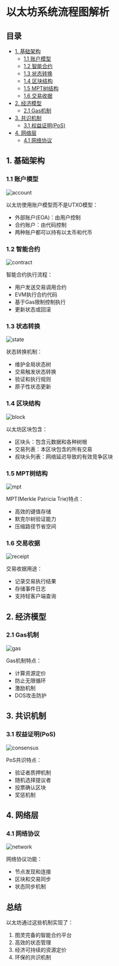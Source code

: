 # 以太坊系统流程图解析

## 目录
- [1. 基础架构](#1-基础架构)
  - [1.1 账户模型](#11-账户模型)
  - [1.2 智能合约](#12-智能合约)
  - [1.3 状态转换](#13-状态转换)
  - [1.4 区块结构](#14-区块结构)
  - [1.5 MPT树结构](#15-mpt树结构)
  - [1.6 交易收据](#16-交易收据)
- [2. 经济模型](#2-经济模型)
  - [2.1 Gas机制](#21-gas机制)
- [3. 共识机制](#3-共识机制)
  - [3.1 权益证明(PoS)](#31-权益证明pos)
- [4. 网络层](#4-网络层)
  - [4.1 网络协议](#41-网络协议)

## 1. 基础架构

### 1.1 账户模型
![account](account.png)

以太坊使用账户模型而不是UTXO模型：
- 外部账户(EOA)：由用户控制
- 合约账户：由代码控制
- 两种账户都可以持有以太币和代币

### 1.2 智能合约
![contract](contract.png)

智能合约执行流程：
- 用户发送交易调用合约
- EVM执行合约代码
- 基于Gas限制控制执行
- 更新状态或回滚

### 1.3 状态转换
![state](state.png)

状态转换机制：
- 维护全局状态树
- 交易触发状态转换
- 验证和执行规则
- 原子性状态更新

### 1.4 区块结构
![block](block.png)

以太坊区块包含：
- 区块头：包含元数据和各种树根
- 交易列表：本区块包含的所有交易
- 叔块头列表：网络延迟导致的有效竞争区块

### 1.5 MPT树结构
![mpt](mpt.png)

MPT(Merkle Patricia Trie)特点：
- 高效的键值存储
- 默克尔树验证能力
- 压缩路径节省空间

### 1.6 交易收据
![receipt](receipt.png)

交易收据用途：
- 记录交易执行结果
- 存储事件日志
- 支持轻客户端查询

## 2. 经济模型

### 2.1 Gas机制
![gas](gas.png)

Gas机制特点：
- 计算资源定价
- 防止无限循环
- 激励机制
- DOS攻击防护

## 3. 共识机制

### 3.1 权益证明(PoS)
![consensus](consensus.png)

PoS共识特点：
- 验证者质押机制
- 随机选择提议者
- 投票确认区块
- 奖惩机制

## 4. 网络层

### 4.1 网络协议
![network](network.png)

网络协议功能：
- 节点发现和连接
- 区块和交易同步
- 状态同步机制

## 总结

以太坊通过这些机制实现了：
1. 图灵完备的智能合约平台
2. 高效的状态管理
3. 经济可持续的资源定价
4. 环保的共识机制 